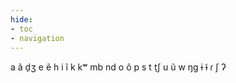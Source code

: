 ```yaml
---
hide:
- toc
- navigation
---
```

a
ã
d̠ʒ
e
ẽ
h
i
ĩ
k
kʷ
mb
nd
o
õ
p
s
t
t̠ʃ
u
ũ
w
ŋɡ
ɨ
ɨ̃
ɾ
ʃ
ʔ
